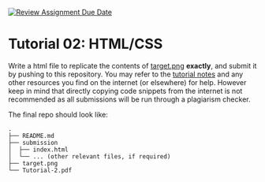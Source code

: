 [![Review Assignment Due Date](https://classroom.github.com/assets/deadline-readme-button-8d59dc4de5201274e310e4c54b9627a8934c3b88527886e3b421487c677d23eb.svg)](https://classroom.github.com/a/rk18lEOL)
# Tutorial 02: HTML/CSS

Write a html file to replicate the contents of [target.png](target.png) **exactly**, and submit it by pushing to this repository. You may refer to the [tutorial notes](Tutorial-2.pdf) and any other resources you find on the internet (or elsewhere) for help. However keep in mind that directly copying code snippets from the internet is not recommended as all submissions will be run through a plagiarism checker.

The final repo should look like:

```
.
├── README.md
├── submission
│  ├── index.html
│  └── ... (other relevant files, if required)
├── target.png
└── Tutorial-2.pdf
```


